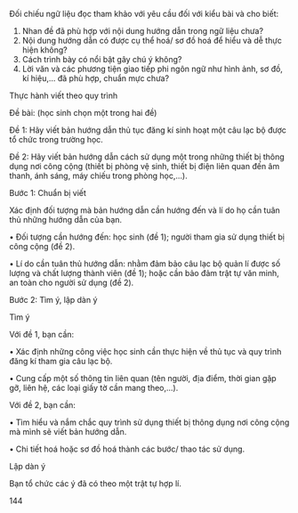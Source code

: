 Đối chiếu ngữ liệu đọc tham khảo với yêu cầu đối với kiểu bài và cho biết:

1. Nhan đề đã phù hợp với nội dung hướng dẫn trong ngữ liệu chưa?
2. Nội dung hướng dẫn có được cụ thể hoá/ sơ đồ hoá để hiểu và dễ thực hiện không?
3. Cách trình bày có nổi bật gây chú ý không?
4. Lời văn và các phương tiện giao tiếp phi ngôn ngữ như hình ảnh, sơ đồ, kí hiệu,... đã phù hợp, chuẩn mực chưa?

Thực hành viết theo quy trình

Đề bài: (học sinh chọn một trong hai đề)

Đề 1: Hãy viết bản hướng dẫn thủ tục đăng kí sinh hoạt một câu lạc bộ được tổ chức trong trường học.

Đề 2: Hãy viết bản hướng dẫn cách sử dụng một trong những thiết bị thông dụng nơi công cộng (thiết bị phòng vệ sinh, thiết bị điện liên quan đến âm thanh, ánh sáng, máy chiếu trong phòng học,...).

Bước 1: Chuẩn bị viết

Xác định đối tượng mà bản hướng dẫn cần hướng đến và lí do họ cần tuân thủ những hướng dẫn của bạn.

• Đối tượng cần hướng đến: học sinh (đề 1); người tham gia sử dụng thiết bị công cộng (đề 2).

• Lí do cần tuân thủ hướng dẫn: nhằm đảm bảo câu lạc bộ quản lí được số lượng và chất lượng thành viên (đề 1); hoặc cần bảo đảm trật tự văn minh, an toàn cho người sử dụng (đề 2).

Bước 2: Tìm ý, lập dàn ý

Tìm ý

Với đề 1, bạn cần:

• Xác định những công việc học sinh cần thực hiện về thủ tục và quy trình đăng kí tham gia câu lạc bộ.

• Cung cấp một số thông tin liên quan (tên người, địa điểm, thời gian gặp gỡ, liên hệ, các loại giấy tờ cần mang theo,...).

Với đề 2, bạn cần:

• Tìm hiểu và nắm chắc quy trình sử dụng thiết bị thông dụng nơi công cộng mà mình sẽ viết bản hướng dẫn.

• Chi tiết hoá hoặc sơ đồ hoá thành các bước/ thao tác sử dụng.

Lập dàn ý

Bạn tổ chức các ý đã có theo một trật tự hợp lí.

144